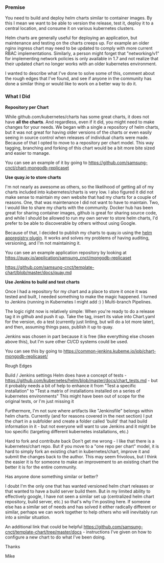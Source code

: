 ### Premise

You need to build and deploy helm charts similar to container images.  By this I mean we want to be able to version the release, test it, deploy it to a central location, and consume it on various kubernetes clusters.

Helm charts are generally useful for deploying an application, but maintenance and testing on the charts creeps up.  For example an older nginx ingress chart may need to be updated to comply with more current RBAC implementations.  Similarly, a person might forget that "networking/v1" for implementing network policies is only available in 1.7 and not realize that their updated chart no longer works with an older kubernetes environment.

I wanted to describe what I've done to solve some of this, comment about the rough edges that I've found, and see if anyone in the community has done a similar thing or would like to work on a better way to do it.

### What I Did

**Repository per Chart**

While github.com/kubernetes/charts has some great charts, it does not have **all the charts**.  And regardless, even if it did, you might need to make changes for your needs.  We began with a single a repository of helm charts, but it was not great for having older versions of the charts or even easily seeing in source control when releases of individual charts were made.  Because of that I opted to move to a repository per chart model.  This way tagging, branching and forking of this chart would be a bit more bite sized and easier to manage.  

You can see an example of it by going to https://github.com/samsung-cnct/chart-mongodb-replicaset

**Use quay.io to store charts**

I'm not nearly as awesome as others, so the likelihood of getting all of my charts included into kubernetes/charts is very low.  I also figured it did not make sense to maintain my own website that had my charts for a couple of reasons.  One, that was maintenance I did not want to have to maintain.  Two, I would like to share my charts with the community.  Docker hub has been great for sharing container images, github is great for sharing source code, and while I should be allowed to run my own server to store helm charts, I'd prefer to be able to discoverable by others without using Google.

Because of that, I decided to publish my charts to quay.io using the [helm appregistry plugin](https://github.com/app-registry/appr-helm-plugin).  It works and solves my problems of having auditing, versioning, and I'm not maintaining it.

You can see an example application repository by looking at https://quay.io/application/samsung_cnct/mongodb-replicaset

https://github.com/samsung-cnct/template-chart/blob/master/docs/quay.md

**Use Jenkins to build and test charts**

Once I had a repository for my chart and a place to store it once it was tested and built, I needed something to make the magic happened.  I turned to Jenkins (running in Kubernetes I might add :) ) Multi-branch Pipelines.

The logic right now is relatively simple:  When you're ready to do a release tag it in github and push it up.  Take the tag, insert its value into Chart.yaml for the version, do a test (currently just linting, but will do a lot more later), and then, assuming things pass, publish it up to quay.

Jenkins was chosen in part because it is free (like everything else chosen above this), but I'm sure other CI/CD systems could be used.

You can see this by going to https://common-jenkins.kubeme.io/job/chart-mongodb-replicaset/

Rough Edges

Build / Jenkins settings
Helm does have a concept of tests - https://github.com/kubernetes/helm/blob/master/docs/chart_tests.md - but it probably needs a bit of help to enhance it from "Test a specific installation" to "Test a matrix of installations installed on a series of kubernetes environments"  This might have been out of scope for the original tests, or I'm just missing it

Furthermore, I'm not sure where artifacts like "Jenkinsfile" belongs within helm charts.  Currently (and for reasons covered in the next section) I put the chart in a subfolder and create a folder called 'build' that had build information in it - but not everyone will want to use Jenkins and it might be too specific (targeting different kubernetes installations, etc.)

Hard to fork and contribute back
Don't get me wrong - I like that there is a kubernetes/chart repo.  But if you move to a "one repo per chart" model, it is hard to simply fork an existing chart in kubernetes/chart, improve it and submit the changes back to the author.  This may seem frivolous, but I think the easier it is for someone to make an improvement to an existing chart the better it is for the entire community.

Has anyone done something similar or better?

I doubt I'm the only one that has wanted versioned helm chart releases or that wanted to have a build server build them.  But in my limited ability to effectively google, I have not seen a similar set up (centralized helm chart repository, build server, etc.) so that's why I'm posting here.  If someone else has a similar set of needs and has solved it either radically different or similar, perhaps we can work together to help others who will inevitably run into a similar situation.

An additional link that could be helpful
https://github.com/samsung-cnct/template-chart/tree/master/docs - instructions I've given on how to configure a new chart to do what I've been doing.

Thanks

Mike
